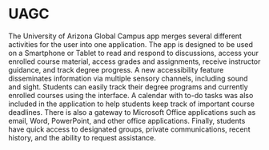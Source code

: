 # UAGC
The University of Arizona Global Campus app merges several different activities for the user into one application. The app is designed to be used on a Smartphone or Tablet to read and respond to discussions, access your enrolled course material, access grades and assignments, receive instructor guidance, and track degree progress. A new accessibility feature disseminates information via multiple sensory channels, including sound and sight. Students can easily track their degree programs and currently enrolled courses using the interface. A calendar with to-do tasks was also included in the application to help students keep track of important course deadlines. There is also a gateway to Microsoft Office applications such as email, Word, PowerPoint, and other office applications. Finally, students have quick access to designated groups, private communications, recent history, and the ability to request assistance.
